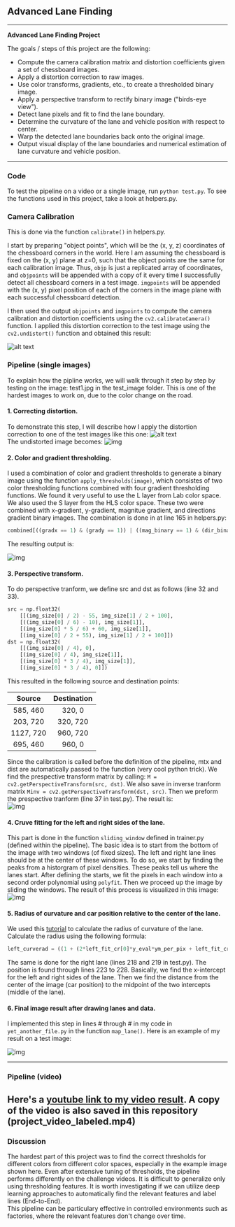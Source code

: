 ## Advanced Lane Finding
---

**Advanced Lane Finding Project**

The goals / steps of this project are the following:

* Compute the camera calibration matrix and distortion coefficients given a set of chessboard images.
* Apply a distortion correction to raw images.
* Use color transforms, gradients, etc., to create a thresholded binary image.
* Apply a perspective transform to rectify binary image ("birds-eye view").
* Detect lane pixels and fit to find the lane boundary.
* Determine the curvature of the lane and vehicle position with respect to center.
* Warp the detected lane boundaries back onto the original image.
* Output visual display of the lane boundaries and numerical estimation of lane curvature and vehicle position.

[//]: # (Image References)

[image1]: ./examples/undistort_output.png "Undistorted"
[image2]: ./test_images/test1.jpg "Road Transformed"
[image3]: ./examples/binary_combo_example.jpg "Binary Example"
[image4]: ./examples/warped_straight_lines.jpg "Warp Example"
[image5]: ./examples/color_fit_lines.jpg "Fit Visual"
[image6]: ./examples/example_output.jpg "Output"
[video1]: ./project_video.mp4 "Video"

---
### Code
To test the pipeline on a video or a single image, run `python test.py`. To see the functions used in this project, take a look at helpers.py.

### Camera Calibration
This is done via the function `calibrate()` in helpers.py.

I start by preparing "object points", which will be the (x, y, z) coordinates of the chessboard corners in the world. Here I am assuming the chessboard is fixed on the (x, y) plane at z=0, such that the object points are the same for each calibration image.  Thus, `objp` is just a replicated array of coordinates, and `objpoints` will be appended with a copy of it every time I successfully detect all chessboard corners in a test image.  `imgpoints` will be appended with the (x, y) pixel position of each of the corners in the image plane with each successful chessboard detection.  

I then used the output `objpoints` and `imgpoints` to compute the camera calibration and distortion coefficients using the `cv2.calibrateCamera()` function.  I applied this distortion correction to the test image using the `cv2.undistort()` function and obtained this result: 

![alt text][image1]  

### Pipeline (single images)
To explain how the pipline works, we will walk through it step by step by testing on the image: test1.jpg in the test_image folder. This is one of the hardest images to work on, due to the color change on the road.

#### 1. Correcting distortion.

To demonstrate this step, I will describe how I apply the distortion correction to one of the test images like this one:
![alt text][image2]  
The undistorted image becomes:
![img](undist.jpg "Undistorted image")  

#### 2. Color and gradient thresholding.

I used a combination of color and gradient thresholds to generate a binary image using the function `apply_thresholds(image)`, which consistes of two color thresholding functions combined with four gradient thresholding functions. We found it very useful to use the L layer from Lab color space. We also used the S layer from the HLS color space. These two were combined with x-gradient, y-gradient, magnitue gradient, and directions gradient binary images. The combination is done in at line 165 in helpers.py: 
```python
combined[((gradx == 1) & (grady == 1)) | ((mag_binary == 1) & (dir_binary == 1)) | ((S_bin == 1) | (L_bin == 1))] = 1
```  
The resulting output is:  

![img](combined.jpg "Combined thresholds")  


#### 3. Perspective transform.

To do perspective tranform, we define src and dst as follows (line 32 and 33).
```python
src = np.float32(
    [[(img_size[0] / 2) - 55, img_size[1] / 2 + 100],
    [((img_size[0] / 6) - 10), img_size[1]],
    [(img_size[0] * 5 / 6) + 60, img_size[1]],
    [(img_size[0] / 2 + 55), img_size[1] / 2 + 100]])
dst = np.float32(
    [[(img_size[0] / 4), 0],
    [(img_size[0] / 4), img_size[1]],
    [(img_size[0] * 3 / 4), img_size[1]],
    [(img_size[0] * 3 / 4), 0]])
```

This resulted in the following source and destination points:

| Source        | Destination   | 
|:-------------:|:-------------:| 
| 585, 460      | 320, 0        | 
| 203, 720      | 320, 720      |
| 1127, 720     | 960, 720      |
| 695, 460      | 960, 0        |

 Since the calibration is called before the definition of the pipeline, mtx and dist are automatically passed to the function (very cool python trick).  We find the prespective transform matrix by calling: `M = cv2.getPerspectiveTransform(src, dst)`. We also save in inverse tranform matrix `Minv = cv2.getPerspectiveTransform(dst, src)`. Then we preform the prespective tranform (line 37 in test.py).
The result is:  
![img](warped.jpg "Warp")  

#### 4. Cruve fitting for the left and right sides of the lane.
This part is done in the function `sliding_window` defined in trainer.py (defined within the pipeline). The basic idea is to start from the bottom of the image with two windows (of fixed sizes). The left and right lane lines should be at the center of these windows. To do so, we start by finding the peaks from a historgram of pixel densities. These peaks tell us where the lanes start. After defining the starts, we fit the pixels in each window into a second order polynomial using `polyfit`. Then we proceed up the image by sliding the windows. The result of this process is visualized in this image:
![img](lane_fit.jpg "fitting pols")  

#### 5. Radius of curvature and car position relative to the center of the lane.
We used this [tutorial](https://www.intmath.com/applications-differentiation/8-radius-curvature.php) to calculate the radius of curvature of the lane. 
Calculate the radius using the following formula:
```python
left_curverad = ((1 + (2*left_fit_cr[0]*y_eval*ym_per_pix + left_fit_cr[1])**2)**1.5) / np.absolute(2*left_fit_cr[0])
```
The same is done for the right lane (lines 218 and 219 in test.py). The position is found through lines 223 to 228. Basically, we find the x-intercept for the left and right sides of the lane. Then we find the distance from the center of the image (car position) to the midpoint of the two intercepts (middle of the lane).

#### 6. Final image result after drawing lanes and data.

I implemented this step in lines # through # in my code in `yet_another_file.py` in the function `map_lane()`.  Here is an example of my result on a test image:

![img](draw_img.jpg "Final result")  

---

### Pipeline (video)

Here's a [youtube link to my video result](https://youtu.be/iNPjBX5xpRw). A copy of the video is also saved in this repository (project_video_labeled.mp4)
---

### Discussion

The hardest part of this project was to find the correct thresholds for different colors from different color spaces, especially in the example image shown here. Even after extensive tuning of thresholds, the pipeline performs differently on the challenge videos. It is difficult to generalize only using thresholding features. It is worth investigating if we can utilize deep learning approaches to automatically find the relevant features and label lines (End-to-End).  
This pipeline can be particulary effective in controlled environments such as factories, where the relevant features don't change over time.
